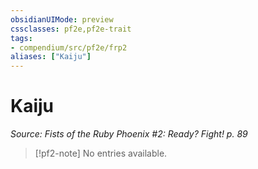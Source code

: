 ```yaml
---
obsidianUIMode: preview
cssclasses: pf2e,pf2e-trait
tags:
- compendium/src/pf2e/frp2
aliases: ["Kaiju"]
---
```

# Kaiju  
*Source: Fists of the Ruby Phoenix #2: Ready? Fight! p. 89*  

> [!pf2-note]
> No entries available.